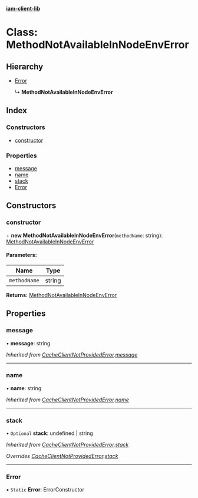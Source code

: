 **[iam-client-lib](../README.md)**

# Class: MethodNotAvailableInNodeEnvError

## Hierarchy

* [Error](cacheclientnotprovidederror.md#error)

  ↳ **MethodNotAvailableInNodeEnvError**

## Index

### Constructors

* [constructor](methodnotavailableinnodeenverror.md#constructor)

### Properties

* [message](methodnotavailableinnodeenverror.md#message)
* [name](methodnotavailableinnodeenverror.md#name)
* [stack](methodnotavailableinnodeenverror.md#stack)
* [Error](methodnotavailableinnodeenverror.md#error)

## Constructors

### constructor

\+ **new MethodNotAvailableInNodeEnvError**(`methodName`: string): [MethodNotAvailableInNodeEnvError](methodnotavailableinnodeenverror.md)

#### Parameters:

Name | Type |
------ | ------ |
`methodName` | string |

**Returns:** [MethodNotAvailableInNodeEnvError](methodnotavailableinnodeenverror.md)

## Properties

### message

•  **message**: string

*Inherited from [CacheClientNotProvidedError](cacheclientnotprovidederror.md).[message](cacheclientnotprovidederror.md#message)*

___

### name

•  **name**: string

*Inherited from [CacheClientNotProvidedError](cacheclientnotprovidederror.md).[name](cacheclientnotprovidederror.md#name)*

___

### stack

• `Optional` **stack**: undefined \| string

*Inherited from [CacheClientNotProvidedError](cacheclientnotprovidederror.md).[stack](cacheclientnotprovidederror.md#stack)*

*Overrides [CacheClientNotProvidedError](cacheclientnotprovidederror.md).[stack](cacheclientnotprovidederror.md#stack)*

___

### Error

▪ `Static` **Error**: ErrorConstructor
